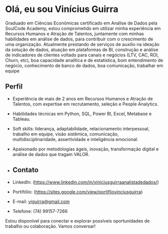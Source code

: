 

# Olá, eu sou Vinícius Guirra

Graduado em Ciências Econômicas certificado em Análise de Dados pela SoulCode Academy, estou comprometido em utilizar minha experiência em Recursos Humanos e Atração de Talentos, juntamente com minhas habilidades em análise de dados, para contribuir com o crescimento de uma organização.
Atualmente prestando de serviços de auxilio na ideação da solução de dados, atuação em plataformas de BI, construção e análise de indicadores de clientes voltado para canais e negócios (LTV, CAC, ROI, Churn, etc), boa capacidade analítica e de estatística, bom entendimento de negócio, conhecimento de banco de dados, boa comunicação, trabalhar em equipe

## Perfil

- Experiência de mais de 2 anos em Recursos Humanos e Atração de Talentos, com expertise em recrutamento, seleção e People Analytics.
- Habilidades técnicas em Python, SQL, Power BI, Excel, Metabase e Tableau.
- Soft skills: liderança, adaptabilidade, relacionamento interpessoal, trabalho em equipe, visão sistêmica, comunicação, multidisciplinaridade, assertividade e inteligência emocional.
- Apaixonado por metodologias ágeis, inovação, transformação digital e análise de dados que tragam VALOR.

- ## Contato

- LinkedIn: (https://www.linkedin.com/in/viniciusguirraanalistadedados/)
- Portifólio: (https://sites.google.com/view/portifliovinciusguirra)
- E-mail: viguirra@gmail.com
- Telefone: (74) 99157-7266

Estou disponível para conectar e explorar possíveis oportunidades de trabalho ou colaboração. Vamos conversar!


